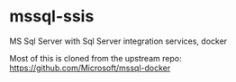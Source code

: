# mssql-ssis
MS Sql Server with Sql Server integration services, docker

Most of this is cloned from the upstream repo:
https://github.com/Microsoft/mssql-docker
